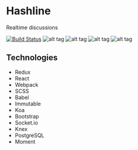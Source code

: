 # Hashline
Realtime discussions

[![Build Status](https://travis-ci.org/gios/hashline.svg?branch=master)](https://travis-ci.org/gios/hashline)
![alt tag](https://github.com/gios/hashline/blob/master/main.png)
![alt tag](https://github.com/gios/hashline/blob/master/hashline_img1.png)
![alt tag](https://github.com/gios/hashline/blob/master/hashline_img2.png)
![alt tag](https://github.com/gios/hashline/blob/master/hashline_img3.png)

## Technologies
* Redux
* React
* Webpack
* SCSS
* Babel
* Immutable
* Koa
* Bootstrap
* Socket.io
* Knex
* PostgreSQL
* Moment
